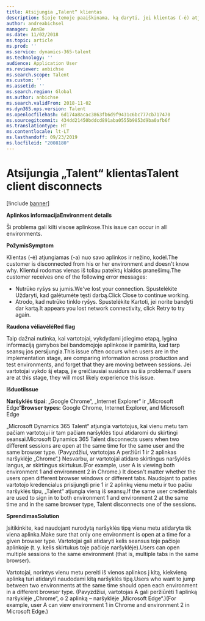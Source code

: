 ```yaml
---
title: Atsijungia „Talent“ klientas
description: Šioje temoje paaiškinama, ką daryti, jei klientas (-ė) atjungiamas (-a) nuo savo aplinkos ir nežino, kodėl.
author: andreabichsel
manager: AnnBe
ms.date: 11/02/2018
ms.topic: article
ms.prod: ''
ms.service: dynamics-365-talent
ms.technology: ''
audience: Application User
ms.reviewer: anbichse
ms.search.scope: Talent
ms.custom: ''
ms.assetid: ''
ms.search.region: Global
ms.author: anbichse
ms.search.validFrom: 2018-11-02
ms.dyn365.ops.version: Talent
ms.openlocfilehash: 6d174a8acac3863fb6d9f9431c6bc777cb717470
ms.sourcegitcommit: 434dd21450bddcd891aba0555b9853d9ba0afb6f
ms.translationtype: HT
ms.contentlocale: lt-LT
ms.lasthandoff: 09/23/2019
ms.locfileid: "2008180"
---
```

# <a name="talent-client-disconnects"></a><span data-ttu-id="0a9bf-103">Atsijungia „Talent“ klientas</span><span class="sxs-lookup"><span data-stu-id="0a9bf-103">Talent client disconnects</span></span>

[!include [banner](includes/banner.md)]

<span data-ttu-id="0a9bf-104">**Aplinkos informacija**</span><span class="sxs-lookup"><span data-stu-id="0a9bf-104">**Environment details**</span></span> 

<span data-ttu-id="0a9bf-105">Ši problema gali kilti visose aplinkose.</span><span class="sxs-lookup"><span data-stu-id="0a9bf-105">This issue can occur in all environments.</span></span>
 
<span data-ttu-id="0a9bf-106">**Požymis**</span><span class="sxs-lookup"><span data-stu-id="0a9bf-106">**Symptom**</span></span> 

<span data-ttu-id="0a9bf-107">Klientas (-ė) atjungiamas (-a) nuo savo aplinkos ir nežino, kodėl.</span><span class="sxs-lookup"><span data-stu-id="0a9bf-107">The customer is disconnected from his or her environment and doesn't know why.</span></span> <span data-ttu-id="0a9bf-108">Klientui rodomas vienas iš toliau pateiktų klaidos pranešimų.</span><span class="sxs-lookup"><span data-stu-id="0a9bf-108">The customer receives one of the following error messages:</span></span>

- <span data-ttu-id="0a9bf-109">Nutrūko ryšys su jumis.</span><span class="sxs-lookup"><span data-stu-id="0a9bf-109">We've lost your connection.</span></span> <span data-ttu-id="0a9bf-110">Spustelėkite Uždaryti, kad galėtumėte tęsti darbą.</span><span class="sxs-lookup"><span data-stu-id="0a9bf-110">Click Close to continue working.</span></span>
- <span data-ttu-id="0a9bf-111">Atrodo, kad nutrūko tinklo ryšys. Spustelėkite Kartoti, jei norite bandyti dar kartą.</span><span class="sxs-lookup"><span data-stu-id="0a9bf-111">It appears you lost network connectivity, click Retry to try again.</span></span>

<span data-ttu-id="0a9bf-112">**Raudona vėliavėlė**</span><span class="sxs-lookup"><span data-stu-id="0a9bf-112">**Red flag**</span></span>

<span data-ttu-id="0a9bf-113">Taip dažnai nutinka, kai vartotojai, vykdydami įdiegimo etapą, lygina informaciją gamybos bei bandomojoje aplinkose ir pamiršta, kad tarp seansų jos persijungia.</span><span class="sxs-lookup"><span data-stu-id="0a9bf-113">This issue often occurs when users are in the implementation stage, are comparing information across production and test environments, and forget that they are moving between sessions.</span></span> <span data-ttu-id="0a9bf-114">Jei vartotojai vykdo šį etapą, jie greičiausiai susidurs su šia problema.</span><span class="sxs-lookup"><span data-stu-id="0a9bf-114">If users are at this stage, they will most likely experience this issue.</span></span>

<span data-ttu-id="0a9bf-115">**Išduoti**</span><span class="sxs-lookup"><span data-stu-id="0a9bf-115">**Issue**</span></span> 

<span data-ttu-id="0a9bf-116">**Naršyklės tipai**: „Google Chrome“, „Internet Explorer“ ir „Microsoft Edge“</span><span class="sxs-lookup"><span data-stu-id="0a9bf-116">**Browser types:** Google Chrome, Internet Explorer, and Microsoft Edge</span></span>

<span data-ttu-id="0a9bf-117">„Microsoft Dynamics 365 Talent“ atjungia vartotojus, kai vienu metu tam pačiam vartotojui ir tam pačiam naršyklės tipui atidaromi du skirtingi seansai.</span><span class="sxs-lookup"><span data-stu-id="0a9bf-117">Microsoft Dynamics 365 Talent disconnects users when two different sessions are open at the same time for the same user and the same browser type.</span></span> <span data-ttu-id="0a9bf-118">(Pavyzdžiui, vartotojas A peržiūri 1 ir 2 aplinkas naršyklėje „Chrome“.) Nesvarbu, ar vartotojai atidaro skirtingus naršyklės langus, ar skirtingus skirtukus.</span><span class="sxs-lookup"><span data-stu-id="0a9bf-118">(For example, user A is viewing both environment 1 and environment 2 in Chrome.) It doesn't matter whether the users open different browser windows or different tabs.</span></span> <span data-ttu-id="0a9bf-119">Naudojant to paties vartotojo kredencialus prisijungti prie 1 ir 2 aplinkų vienu metu ir tuo pačiu naršyklės tipu, „Talent“ atjungia vieną iš seansų.</span><span class="sxs-lookup"><span data-stu-id="0a9bf-119">If the same user credentials are used to sign in to both environment 1 and environment 2 at the same time and in the same browser type, Talent disconnects one of the sessions.</span></span>

<span data-ttu-id="0a9bf-120">**Sprendimas**</span><span class="sxs-lookup"><span data-stu-id="0a9bf-120">**Solution**</span></span>

<span data-ttu-id="0a9bf-121">Įsitikinkite, kad naudojant nurodytą naršyklės tipą vienu metu atidaryta tik viena aplinka.</span><span class="sxs-lookup"><span data-stu-id="0a9bf-121">Make sure that only one environment is open at a time for a given browser type.</span></span> <span data-ttu-id="0a9bf-122">Vartotojai gali atidaryti kelis seansus toje pačioje aplinkoje (t. y. kelis skirtukus toje pačioje naršyklėje).</span><span class="sxs-lookup"><span data-stu-id="0a9bf-122">Users can open multiple sessions to the same environment (that is, multiple tabs in the same browser).</span></span>

<span data-ttu-id="0a9bf-123">Vartotojai, norintys vienu metu pereiti iš vienos aplinkos į kitą, kiekvieną aplinką turi atidaryti naudodami kitą naršyklės tipą.</span><span class="sxs-lookup"><span data-stu-id="0a9bf-123">Users who want to jump between two environments at the same time should open each environment in a different browser type.</span></span> <span data-ttu-id="0a9bf-124">(Pavyzdžiui, vartotojas A gali peržiūrėti 1 aplinką naršyklėje „Chrome“, o 2 aplinką – naršyklėje „Microsoft Edge“.)</span><span class="sxs-lookup"><span data-stu-id="0a9bf-124">(For example, user A can view environment 1 in Chrome and environment 2 in Microsoft Edge.)</span></span>
